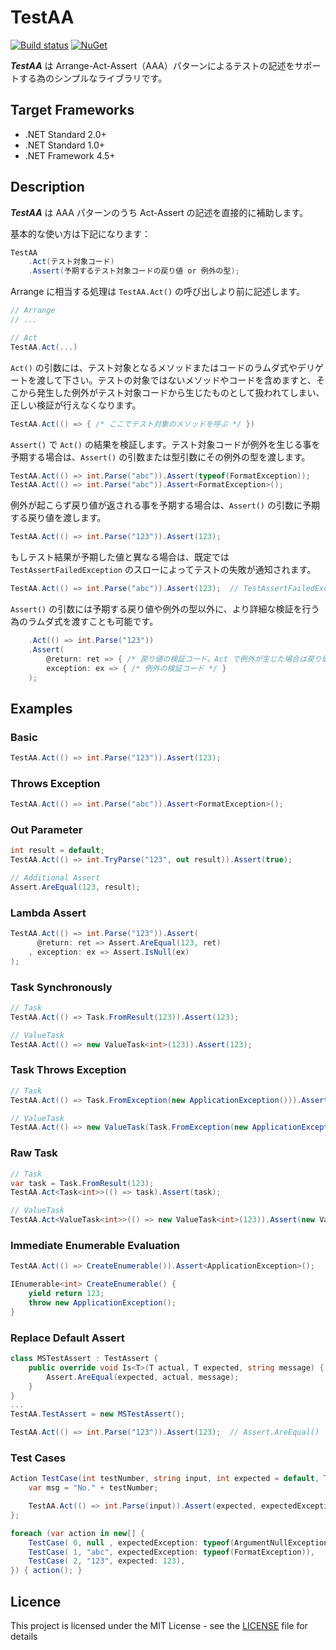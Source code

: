 # TestAA
[![Build status](https://ci.appveyor.com/api/projects/status/8a7wlfjt9oedlmy5/branch/master?svg=true)](https://ci.appveyor.com/project/inasync/testaa/branch/master)
[![NuGet](https://img.shields.io/nuget/v/Inasync.TestAA.svg)](https://www.nuget.org/packages/Inasync.TestAA/)

***TestAA*** は Arrange-Act-Assert（AAA）パターンによるテストの記述をサポートする為のシンプルなライブラリです。


## Target Frameworks
- .NET Standard 2.0+
- .NET Standard 1.0+
- .NET Framework 4.5+


## Description
***TestAA*** は AAA パターンのうち Act-Assert の記述を直接的に補助します。

基本的な使い方は下記になります：
```cs
TestAA
    .Act(テスト対象コード)
    .Assert(予期するテスト対象コードの戻り値 or 例外の型);
```

Arrange に相当する処理は `TestAA.Act()` の呼び出しより前に記述します。
```cs
// Arrange
// ...

// Act
TestAA.Act(...)
```

`Act()` の引数には、テスト対象となるメソッドまたはコードのラムダ式やデリゲートを渡して下さい。テストの対象ではないメソッドやコードを含めますと、そこから発生した例外がテスト対象コードから生じたものとして扱われてしまい、正しい検証が行えなくなります。
```cs
TestAA.Act(() => { /* ここでテスト対象のメソッドを呼ぶ */ })
```

`Assert()` で `Act()` の結果を検証します。テスト対象コードが例外を生じる事を予期する場合は、`Assert()` の引数または型引数にその例外の型を渡します。
```cs
TestAA.Act(() => int.Parse("abc")).Assert(typeof(FormatException));
TestAA.Act(() => int.Parse("abc")).Assert<FormatException>();
```

例外が起こらず戻り値が返される事を予期する場合は、`Assert()` の引数に予期する戻り値を渡します。
```cs
TestAA.Act(() => int.Parse("123")).Assert(123);
```

もしテスト結果が予期した値と異なる場合は、既定では `TestAssertFailedException` のスローによってテストの失敗が通知されます。
```cs
TestAA.Act(() => int.Parse("abc")).Assert(123);  // TestAssertFailedException
```

`Assert()` の引数には予期する戻り値や例外の型以外に、より詳細な検証を行う為のラムダ式を渡すことも可能です。
```cs
    .Act(() => int.Parse("123"))
    .Assert(
        @return: ret => { /* 戻り値の検証コード。Act で例外が生じた場合は戻り値が無いので呼ばれない */ },
        exception: ex => { /* 例外の検証コード */ }
    );
```


## Examples
### Basic
```cs
TestAA.Act(() => int.Parse("123")).Assert(123);
```
### Throws Exception
```cs
TestAA.Act(() => int.Parse("abc")).Assert<FormatException>();
```

### Out Parameter
```cs
int result = default;
TestAA.Act(() => int.TryParse("123", out result)).Assert(true);

// Additional Assert
Assert.AreEqual(123, result);
```

### Lambda Assert
```cs
TestAA.Act(() => int.Parse("123")).Assert(
      @return: ret => Assert.AreEqual(123, ret)
    , exception: ex => Assert.IsNull(ex)
);
```

### Task Synchronously
```cs
// Task
TestAA.Act(() => Task.FromResult(123)).Assert(123);

// ValueTask
TestAA.Act(() => new ValueTask<int>(123)).Assert(123);
```

### Task Throws Exception
```cs
// Task
TestAA.Act(() => Task.FromException(new ApplicationException())).Assert<ApplicationException>();

// ValueTask
TestAA.Act(() => new ValueTask(Task.FromException(new ApplicationException()))).Assert<ApplicationException>();
```

### Raw Task
```cs
// Task
var task = Task.FromResult(123);
TestAA.Act<Task<int>>(() => task).Assert(task);

// ValueTask
TestAA.Act<ValueTask<int>>(() => new ValueTask<int>(123)).Assert(new ValueTask<int>(123));
```

### Immediate Enumerable Evaluation
```cs
TestAA.Act(() => CreateEnumerable()).Assert<ApplicationException>();

IEnumerable<int> CreateEnumerable() {
    yield return 123;
    throw new ApplicationException();
}
```

### Replace Default Assert
```cs
class MSTestAssert : TestAssert {
    public override void Is<T>(T actual, T expected, string message) {
        Assert.AreEqual(expected, actual, message);
    }
}
...
TestAA.TestAssert = new MSTestAssert();

TestAA.Act(() => int.Parse("123")).Assert(123);  // Assert.AreEqual()
```

### Test Cases
```cs
Action TestCase(int testNumber, string input, int expected = default, Type expectedException = null) => () => {
    var msg = "No." + testNumber;

    TestAA.Act(() => int.Parse(input)).Assert(expected, expectedException, msg);
};

foreach (var action in new[] {
    TestCase( 0, null , expectedException: typeof(ArgumentNullException)),
    TestCase( 1, "abc", expectedException: typeof(FormatException)),
    TestCase( 2, "123", expected: 123),
}) { action(); }
```


## Licence
This project is licensed under the MIT License - see the [LICENSE](LICENSE) file for details
